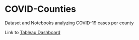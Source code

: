 # COVID-Counties
Dataset and Notebooks analyzing COVID-19 cases per county

Link to [Tableau Dashboard](https://public.tableau.com/profile/joshua.leibow#!/vizhome/COVID-19USCountyCasesandDeaths-331/Dashboard1?publish=yes)
